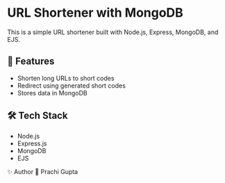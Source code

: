 # URL Shortener with MongoDB

This is a simple URL shortener built with Node.js, Express, MongoDB, and EJS.

## 🚀 Features

- Shorten long URLs to short codes
- Redirect using generated short codes
- Stores data in MongoDB

## 🛠️ Tech Stack

- Node.js
- Express.js
- MongoDB
- EJS

✨ Author
👩 Prachi Gupta

